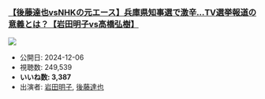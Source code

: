 ### [【後藤達也vsNHKの元エース】兵庫県知事選で激辛…TV選挙報道の意義とは？【岩田明子vs高橋弘樹】](https://www.youtube.com/watch?v=wg5EJxMWk_s)
[![](https://img.youtube.com/vi/wg5EJxMWk_s/sddefault.jpg)](https://www.youtube.com/watch?v=wg5EJxMWk_s)
-   公開日: 2024-12-06
-   視聴数: 249,539
-   **いいね数: 3,387**
-   出演者: [岩田明子](/rehacq_fan/people/岩田明子 "wikilink"), [後藤達也](/rehacq_fan/people/後藤達也 "wikilink")
